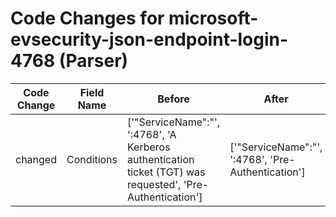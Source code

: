 # Code Changes for microsoft-evsecurity-json-endpoint-login-4768 (Parser)

| Code Change | Field Name | Before | After |
|-------------|------------|--------|-------|
| changed | Conditions | ['"ServiceName":"', ':4768', 'A Kerberos authentication ticket (TGT) was requested', 'Pre-Authentication'] | ['"ServiceName":"', ':4768', 'Pre-Authentication'] |
